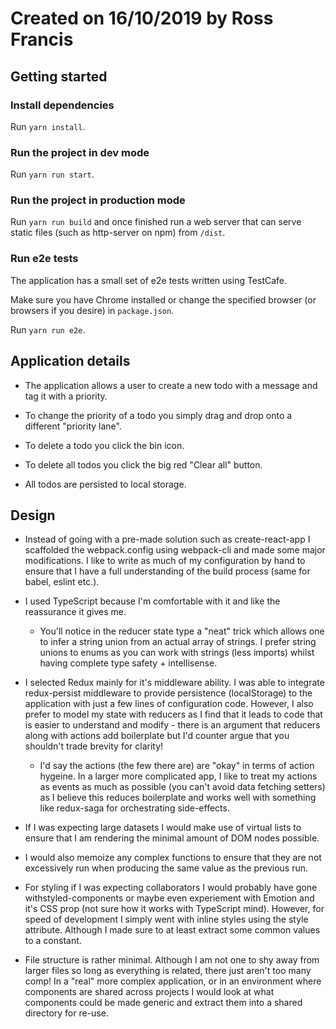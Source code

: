 # Created on 16/10/2019 by Ross Francis

## Getting started

### Install dependencies

Run `yarn install`.

### Run the project in dev mode

Run `yarn run start`.

### Run the project in production mode

Run `yarn run build` and once finished run a web server that can serve static files (such as http-server on npm) from `/dist`.

### Run e2e tests

The application has a small set of e2e tests written using TestCafe.

Make sure you have Chrome installed or change the specified browser (or browsers if you desire) in `package.json`.

Run `yarn run e2e`.

## Application details

- The application allows a user to create a new todo with a message and tag it with a priority.

- To change the priority of a todo you simply drag and drop onto a different "priority lane".

- To delete a todo you click the bin icon.

- To delete all todos you click the big red "Clear all" button.

- All todos are persisted to local storage.

## Design

- Instead of going with a pre-made solution such as create-react-app I scaffolded the webpack.config using webpack-cli and made some major modifications. I like to write as much of my configuration by hand to ensure that I have a full understanding of the build process (same for babel, eslint etc.).

- I used TypeScript because I'm comfortable with it and like the reassurance it gives me.

  - You'll notice in the reducer state type a "neat" trick which allows one to infer a string union from an actual array of strings. I prefer string unions to enums as you can work with strings (less imports) whilst having complete type safety + intellisense.

* I selected Redux mainly for it's middleware ability. I was able to integrate redux-persist middleware to provide persistence (localStorage) to the application with just a few lines of configuration code. However, I also prefer to model my state with reducers as I find that it leads to  code that is easier to understand and modify - there is an argument that reducers along with actions add boilerplate but I'd counter argue that you shouldn't trade brevity for clarity!

  - I'd say the actions (the few there are) are "okay" in terms of action hygeine. In a larger more complicated app, I like to treat my actions as events as much as possible (you can't avoid data fetching setters) as I believe this reduces boilerplate and works well with something like redux-saga for orchestrating side-effects.

* If I was expecting large datasets I would make use of virtual lists to ensure that I am rendering the minimal amount of DOM nodes possible.

* I would also memoize any complex functions to ensure that they are not excessively run when producing the same value as the previous run. 

* For styling if I was expecting collaborators I would probably have gone withstyled-components or maybe even experiement with Emotion and it's CSS prop (not sure how it works with TypeScript mind). However, for speed of development I simply went with inline styles using the style attribute. Although I made sure to at least extract some common values to a constant.

* File structure is rather minimal. Although I am not one to shy away from larger files so long as everything is related, there just aren't too many comp! In a "real" more complex application, or in an environment where components are shared across projects I would look at what components could be made generic and extract them into a shared directory for re-use.
